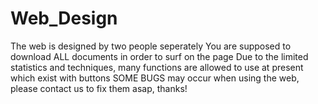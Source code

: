 # Web_Design
 The web is designed by two people seperately
 You are supposed to download ALL documents in order to surf on the page
 Due to the limited statistics and techniques, many functions are allowed to use at present which exist with buttons
 SOME BUGS may occur when using the web, please contact us to fix them asap, thanks!
 
